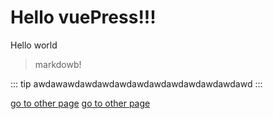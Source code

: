 # Hello vuePress!!!

Hello world

> markdowb!

<Hello/>

::: tip
awdawawdawdawdawdawdawdawdawdawdawdawd
:::

[go to other page](./hello.md)
[go to other page](./helloqw.md)